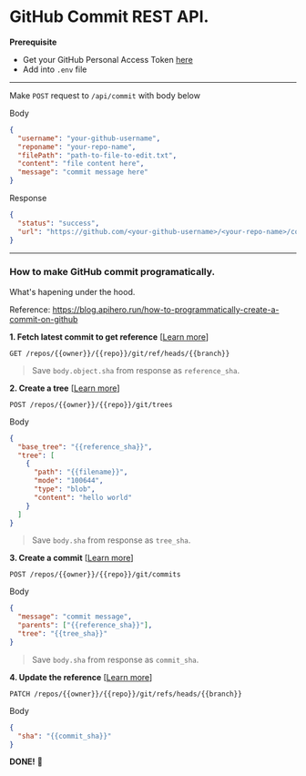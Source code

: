 # GitHub Commit REST API.

**Prerequisite**

- Get your GitHub Personal Access Token [here](https://github.com/settings/tokens)
- Add into `.env` file

---

Make `POST` request to `/api/commit` with body below

Body

```json
{
  "username": "your-github-username",
  "reponame": "your-repo-name",
  "filePath": "path-to-file-to-edit.txt",
  "content": "file content here",
  "message": "commit message here"
}
```

Response

```json
{
  "status": "success",
  "url": "https://github.com/<your-github-username>/<your-repo-name>/commit/<commit-sha>"
}
```

---

### How to make GitHub commit programatically.

What's hapening under the hood.

Reference: https://blog.apihero.run/how-to-programmatically-create-a-commit-on-github

**1. Fetch latest commit to get reference** [[Learn more](https://docs.github.com/en/rest/git/refs?apiVersion=2022-11-28#get-a-reference)]

```
GET /repos/{{owner}}/{{repo}}/git/ref/heads/{{branch}}
```

> Save `body.object.sha` from response as `reference_sha`.

**2. Create a tree** [[Learn more](https://docs.github.com/en/rest/git/trees?apiVersion=2022-11-28#create-a-tree)]

```
POST /repos/{{owner}}/{{repo}}/git/trees
```

Body

```json
{
  "base_tree": "{{reference_sha}}",
  "tree": [
    {
      "path": "{{filename}}",
      "mode": "100644",
      "type": "blob",
      "content": "hello world"
    }
  ]
}
```

> Save `body.sha` from response as `tree_sha`.

**3. Create a commit** [[Learn more](https://docs.github.com/en/rest/git/commits?apiVersion=2022-11-28#create-a-commit)]

```
POST /repos/{{owner}}/{{repo}}/git/commits
```

Body

```json
{
  "message": "commit message",
  "parents": ["{{reference_sha}}"],
  "tree": "{{tree_sha}}"
}
```

> Save `body.sha` from response as `commit_sha`.

**4. Update the reference** [[Learn more](https://docs.github.com/en/rest/git/refs?apiVersion=2022-11-28#update-a-reference)]

```
PATCH /repos/{{owner}}/{{repo}}/git/refs/heads/{{branch}}
```

Body

```json
{
  "sha": "{{commit_sha}}"
}
```

**DONE!** 🥳
